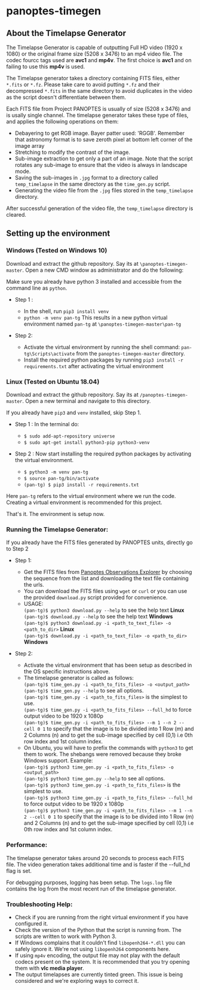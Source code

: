 # panoptes-timegen
## About the Timelapse Generator
The Timelapse Generator is capable of outputting  Full HD video (1920 x 1080) or the original frame size (5208 x 3476) to an mp4 video file. The codec fourcc tags used are **avc1** and **mp4v**. The first choice is **avc1** and on failing to use this **mp4v** is used.

The Timelapse generator takes a directory containing FITS files, either `*.fits` or `*.fz`. Please take care to avoid putting `*.fz` and their decompressed `*.fits` in the same directory to avoid duplicates in the video as the script doesn't differentiate between them.

Each FITS file from Project PANOPTES is usually of size (5208 x 3476) and is usally single channel. The timelapse generator takes these type of files, and applies the following operations on them:
* Debayering to get RGB image. Bayer patter used: 'RGGB'. Remember that astronomy format is to save zeroth pixel at bottom left corner of the image array
* Stretching to modify the contrast of the image.
* Sub-image extraction to get only a part of an image. Note that the script rotates any sub-image to ensure that the video is always in landscape mode.
* Saving the sub-images in `.jpg` format to a directory called `temp_timelapse` in the same directory as the `time_gen.py` script.
* Generating the video file from the `.jpg` files stored in the `temp_timelapse` directory.  

After successful generation of the video file, the `temp_timelapse` directory is cleared.
## Setting up the environment 

### Windows (Tested on Windows 10)
Download and extract the github repository. Say its at `\panoptes-timegen-master`. Open a new CMD window as administrator and do the following:

Make sure you already have python 3 installed and accessible from the command line as `python`.

* Step 1 : 
  * In the shell, run `pip3 install venv`
  * `python -m venv pan-tg`
This results in a new python virtual environment named `pan-tg` at `\panoptes-timegen-master\pan-tg`

* Step 2:
  * Activate the virtual environment by running the shell command: `pan-tg\Scripts\activate` from the `panoptes-timegen-master` directory.
  * Install the required python packages by running `pip3 install -r requirements.txt` after activating the virtual environment
  
### Linux (Tested on Ubuntu 18.04)
Download and extract the github repository. Say its at `/panoptes-timegen-master`. Open a new terminal and navigate to this directory.

If you already have `pip3` and `venv` installed, skip Step 1. 
* Step 1 : In the terminal do: 
  * `$ sudo add-apt-repository universe`
  * `$ sudo apt-get install python3-pip python3-venv`
 
 
* Step 2 : Now start installing the required python packages by activating the virtual environment.
  * `$ python3 -m venv pan-tg` <br>
  * `$ source pan-tg/bin/activate`
  * `(pan-tg) $ pip3 install -r requirements.txt`

Here `pan-tg` refers to the virtual environment where we run the code. Creating a virtual environment is recommended for this project.

That's it. The environment is setup now.

### Running the Timelapse Generator:
If you already have the FITS files generated by PANOPTES units, directly go to Step 2

* Step 1: 
   * Get the FITS files from [Panoptes Observations Explorer](http://www.panoptes-data.net/) by choosing the sequence from the list and downloading the text file containing the urls.
   * You can download the FITS files using `wget` or `curl` or you can use the provided `download.py` script provided for convenience.
   * USAGE:
   <br> `(pan-tg)$ python3 download.py --help` to see the help text **Linux**
   <br> `(pan-tg)$ download.py --help` to see the help text **Windows** 
   <br> `(pan-tg)$ python3 download.py -i <path_to_text_file> -o <path_to_dir>` **Linux** 
   <br> `(pan-tg)$ download.py -i <path_to_text_file> -o <path_to_dir>` **Windows** 

* Step 2:
   * Activate the virtual environment that has been setup as described in the OS specific instructions above.
   * The timelapse generator is called as follows:
   <br> `(pan-tg)$ time_gen.py -i <path_to_fits_files> -o <output_path>`
   <br> `(pan-tg)$ time_gen.py --help` to see all options.
   <br> `(pan-tg)$ time_gen.py -i <path_to_fits_files>` is the simplest to use.
   <br> `(pan-tg)$ time_gen.py -i <path_to_fits_files> --full_hd` to force output video to be 1920 x 1080p
   <br> `(pan-tg)$ time_gen.py -i <path_to_fits_files> --m 1 --n 2 --cell 0 1` to specify that the image is to be divided into 1 Row (m) and 2 Columns (n) and to get the sub-image specified by cell (0,1) i.e 0th row index and 1st column index.
   * On Ubuntu, you will have to prefix the commands with `python3` to get them to work. The shebangs were removed because they broke Windows support. Example:
   <br> `(pan-tg)$ python3 time_gen.py -i <path_to_fits_files> -o <output_path>`
   <br> `(pan-tg)$ python3 time_gen.py --help` to see all options.
   <br> `(pan-tg)$ python3 time_gen.py -i <path_to_fits_files>` is the simplest to use.
   <br> `(pan-tg)$ python3 time_gen.py -i <path_to_fits_files> --full_hd` to force output video to be 1920 x 1080p
   <br> `(pan-tg)$ python3 time_gen.py -i <path_to_fits_files> --m 1 --n 2 --cell 0 1` to specify that the image is to be divided into 1 Row (m) and 2 Columns (n) and to get the sub-image specified by cell (0,1) i.e 0th row index and 1st column index.

### Performance:
The timelapse generator takes around 20 seconds to process each FITS file. The video generation takes additional time and is faster if the --full_hd flag is set. 

For debugging purposes, logging has been setup. The `logs.log` file contains the log from the most recent run of the timelapse generator.

### Troubleshooting Help:
* Check if you are running from the right virtual environment if you have configured it.
* Check the version of the Python that the script is running from. The scripts are written to work with Python 3.
* If Windows complains that it couldn't find `libopenh264-*.dll` you can safely ignore it. We're not using `libopenh264` components here.
* If using `mp4v` encoding, the output file may not play with the default codecs present on the system. It is recommended that you try opening them with **vlc media player**.
* The output timelapses are currently tinted green. This issue is being considered and we're exploring ways to correct it.